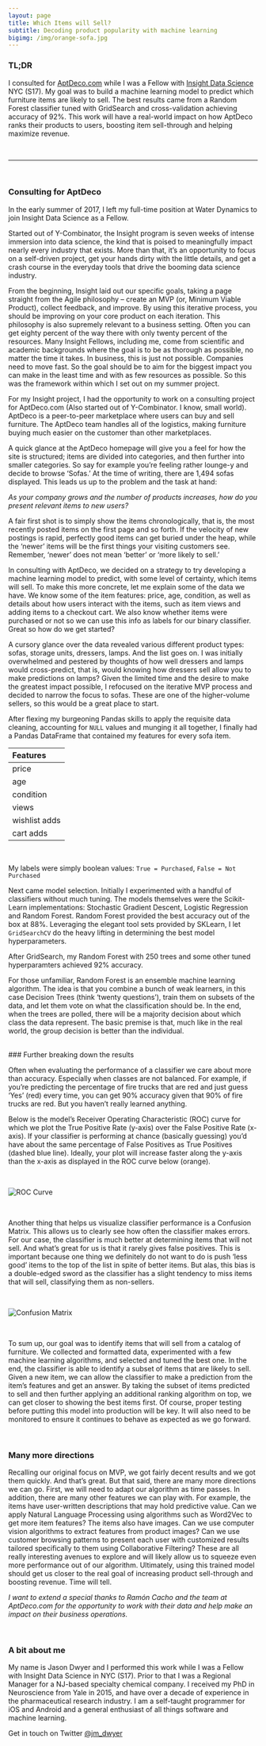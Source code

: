 ```yaml
---
layout: page
title: Which Items will Sell?
subtitle: Decoding product popularity with machine learning
bigimg: /img/orange-sofa.jpg
---
```


### TL;DR

I consulted for [AptDeco.com](http://www.aptdeco.com) while I was a Fellow with [Insight Data Science](http://insightdatascience.com) NYC (S17). My goal was to build a machine learning model to predict which furniture items are likely to sell. The best results came from a Random Forest classifier tuned with GridSearch and cross-validation achieving accuracy of 92%. This work will have a real-world impact on how AptDeco ranks their products to users, boosting item sell-through and helping maximize revenue.

<br>

***

<br>

### Consulting for AptDeco

In the early summer of 2017, I left my full-time position at Water Dynamics to join Insight Data Science as a Fellow. 

Started out of Y-Combinator, the Insight program is seven weeks of intense immersion into data science, the kind that is poised to meaningfully impact nearly every industry that exists. More than that, it’s an opportunity to focus on a self-driven project, get your hands dirty with the little details, and get a crash course in the everyday tools that drive the booming data science industry.

From the beginning, Insight laid out our specific goals, taking a page straight from the Agile philosophy – create an MVP (or, Minimum Viable Product), collect feedback, and improve. By using this iterative process, you should be improving on your core product on each iteration. This philosophy is also supremely relevant to a business setting. Often you can get eighty percent of the way there with only twenty percent of the resources. Many Insight Fellows, including me, come from scientific and academic backgrounds where the goal is to be as thorough as possible, no matter the time it takes. In business, this is just not possible. Companies need to move fast. So the goal should be to aim for the biggest impact you can make in the least time and with as few resources as possible. So this was the framework within which I set out on my summer project.

For my Insight project, I had the opportunity to work on a consulting project for AptDeco.com (Also started out of Y-Combinator. I know, small world). AptDeco is a peer-to-peer marketplace where users can buy and sell furniture. The AptDeco team handles all of the logistics, making furniture buying much easier on the customer than other marketplaces.

A quick glance at the AptDeco homepage will give you a feel for how the site is structured; items are divided into categories, and then further into smaller categories. So say for example you’re feeling rather lounge-y and decide to browse ‘Sofas.’ At the time of writing, there are 1,494 sofas displayed. This leads us up to the problem and the task at hand:

   *As your company grows and the number of products increases, how do you present relevant items to new users?*

A fair first shot is to simply show the items chronologically, that is, the most recently posted items on the first page and so forth. If the velocity of new postings is rapid, perfectly good items can get buried under the heap, while the ‘newer’ items will be the first things your visiting customers see. Remember, ‘newer’ does not mean ‘better’ or ‘more likely to sell.’

In consulting with AptDeco, we decided on a strategy to try developing a machine learning model to predict, with some level of certainty, which items will sell. To make this more concrete, let me explain some of the data we have. We know some of the item features: price, age, condition, as well as details about how users interact with the items, such as item views and adding items to a checkout cart. We also know whether items were purchased or not so we can use this info as labels for our binary classifier. Great so how do we get started?

A cursory glance over the data revealed various different product types: sofas, storage units, dressers, lamps. And the list goes on. I was initially overwhelmed and pestered by thoughts of how well dressers and lamps would cross-predict, that is, would knowing how dressers sell allow you to make predictions on lamps? Given the limited time and the desire to make the greatest impact possible, I refocused on the iterative MVP process and decided to narrow the focus to sofas. These are one of the higher-volume sellers, so this would be a great place to start.

After flexing my burgeoning Pandas skills to apply the requisite data cleaning, accounting for `NULL` values and munging it all together, I finally had a Pandas DataFrame that contained my features for every sofa item.


| Features |
| :------- |
| price |
| age |
| condition |
| views |
| wishlist adds |
| cart adds |

<br>

My labels were simply boolean values:  `True = Purchased`, `False = Not Purchased`

Next came model selection. Initially I experimented with a handful of classifiers without much tuning. The models themselves were the Scikit-Learn implementations: Stochastic Gradient Descent, Logistic Regression and Random Forest. Random Forest provided the best accuracy out of the box at 88%. Leveraging the elegant tool sets provided by SKLearn, I let `GridSearchCV` do the heavy lifting in determining the best model hyperparameters.

After GridSearch, my Random Forest with 250 trees and some other tuned hyperparamters achieved 92% accuracy.

For those unfamiliar, Random Forest is an ensemble machine learning algorithm. The idea is that you combine a bunch of weak learners, in this case Decision Trees (think ‘twenty questions’), train them on subsets of the data, and let them vote on what the classification should be. In the end, when the trees are polled, there will be a majority decision about which class the data represent. The basic premise is that, much like in the real world, the group decision is better than the individual.

<br>
### Further breaking down the results

Often when evaluating the performance of a classifier we care about more than accuracy. Especially when classes are not balanced. For example, if you’re predicting the percentage of fire trucks that are red and just guess ‘Yes’ (red) every time, you can get 90% accuracy given that 90% of fire trucks are red. But you haven’t really learned anything. 

Below is the model’s Receiver Operating Characteristic (ROC) curve for which we plot the True Positive Rate (y-axis) over the False Positive Rate (x-axis). If your classifier is performing at chance (basically guessing) you’d have about the same percentage of False Positives as True Positives (dashed blue line). Ideally, your plot will increase faster along the y-axis than the x-axis as displayed in the ROC curve below (orange).

<br>

![ROC Curve](/img/aptdeco_roc_curve.png)

<br>

Another thing that helps us visualize classifier performance is a Confusion Matrix. This allows us to clearly see how often the classifier makes errors. For our case, the classifier is much better at determining items that will not sell. And what’s great for us is that it rarely gives false positives. This is important because one thing we definitely do not want to do is push ‘less good’ items to the top of the list in spite of better items. But alas, this bias is a double-edged sword as the classifier has a slight tendency to miss items that will sell, classifying them as non-sellers. 

<br>

![Confusion Matrix](/img/aptdeco_confusion_matrix.png)

<br>

To sum up, our goal was to identify items that will sell from a catalog of furniture. We collected and formatted data, experimented with a few machine learning algorithms, and selected and tuned the best one. In the end, the classifier is able to identify a subset of items that are likely to sell. Given a new item, we can allow the classifier to make a prediction from the item’s features and get an answer. By taking the subset of items predicted to sell and then further applying an additional ranking algorithm on top, we can get closer to showing the best items first. Of course, proper testing before putting this model into production will be key. It will also need to be monitored to ensure it continues to behave as expected as we go forward.

<br>

### Many more directions

Recalling our original focus on MVP, we got fairly decent results and we got them quickly. And that’s great. But that said, there are many more directions we can go. First, we will need to adapt our algorithm as time passes. In addition, there are many other features we can play with. For example, the items have user-written descriptions that may hold predictive value. Can we apply Natural Language Processing using algorithms such as Word2Vec to get more item features? The items also have images. Can we use computer vision algorithms to extract features from product images? Can we use customer browsing patterns to present each user with customized results tailored specifically to them using Collaborative Filtering? These are all really interesting avenues to explore and will likely allow us to squeeze even more performance out of our algorithm. Ultimately, using this trained model should get us closer to the real goal of increasing product sell-through and boosting revenue. Time will tell.

*I want to extend a special thanks to Ramón Cacho and the team at AptDeco.com for the opportunity to work with their data and help make an impact on their business operations.*

<br>

### A bit about me

My name is Jason Dwyer and I performed this work while I was a Fellow with Insight Data Science in NYC (S17). Prior to that I was a Regional Manager for a NJ-based specialty chemical company. I received my PhD in Neuroscience from Yale in 2015, and have over a decade of experience in the pharmaceutical research industry. I am a self-taught programmer for iOS and Android and a general enthusiast of all things software and machine learning.

Get in touch on Twitter [@jm_dwyer](https://twitter.com/JM_Dwyer)

